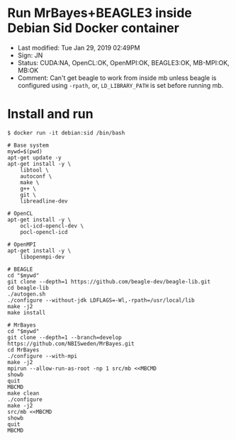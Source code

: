 # Run MrBayes+BEAGLE3 inside Debian Sid Docker container

- Last modified: Tue Jan 29, 2019  02:49PM
- Sign: JN
- Status: CUDA:NA, OpenCL:OK, OpenMPI:OK, BEAGLE3:OK, MB-MPI:OK, MB:OK
- Comment: Can't get beagle to work from inside mb unless beagle is configured using `-rpath`, or, `LD_LIBRARY_PATH` is set before running mb.

# Install and run

    $ docker run -it debian:sid /bin/bash

    # Base system
    mywd=$(pwd)
    apt-get update -y
    apt-get install -y \
        libtool \
        autoconf \
        make \
        g++ \
        git \
        libreadline-dev

    # OpenCL
    apt-get install -y \
        ocl-icd-opencl-dev \
        pocl-opencl-icd

    # OpenMPI
    apt-get install -y \
        libopenmpi-dev

    # BEAGLE
    cd "$mywd"
    git clone --depth=1 https://github.com/beagle-dev/beagle-lib.git
    cd beagle-lib
    ./autogen.sh
    ./configure --without-jdk LDFLAGS=-Wl,-rpath=/usr/local/lib
    make -j2
    make install

    # MrBayes
    cd "$mywd"
    git clone --depth=1 --branch=develop https://github.com/NBISweden/MrBayes.git
    cd MrBayes
    ./configure --with-mpi
    make -j2
    mpirun --allow-run-as-root -np 1 src/mb <<MBCMD
    showb
    quit
    MBCMD
    make clean
    ./configure
    make -j2
    src/mb <<MBCMD
    showb
    quit
    MBCMD

